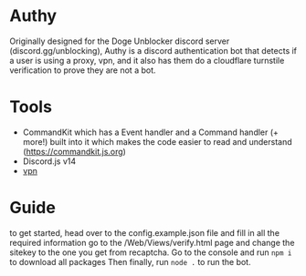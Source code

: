 # Authy
Originally designed for the Doge Unblocker discord server (discord.gg/unblocking), Authy is a discord authentication bot that detects if a user is using a proxy, vpn, and it also has them do a cloudflare turnstile verification to prove they are not a bot.
# Tools
- CommandKit which has a Event handler and a Command handler (+ more!) built into it which makes the code easier to read and understand (https://commandkit.js.org)
- Discord.js v14
- [vpn](https://vpnapi.io/)

# Guide
to get started, head over to the config.example.json file and fill in all the required information
go to the /Web/Views/verify.html page and change the sitekey to the one you get from recaptcha. 
Go to the console and run `npm i` to download all packages
Then finally, run `node .` to run the bot.


